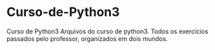 # Curso-de-Python3
Curso de Python3 
Arquivos do curso de python3.
Todos os exercícios passados pelo professor, organizados em dois mundos.
